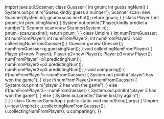 
import java.util.Scanner;
class Guesser
{
    int gnum;
    int guessingNum()
    {
        System.out.println("Guess,kindly guess a number");
        Scanner scan=new Scanner(System.in);
        gnum=scan.nextInt();
        return gnum;
        }
}
class Player
{
    int pnum;
    int predictingNum()
    {
        System.out.println("Player,kindly predict a number");
        Scanner scan=new Scanner(System.in);    
        pnum=scan.nextInt();
        return pnum;
    }
}
class Umpire
{
    int numFromGuesser;
    int numFromPlayer1;
    int numFromPlayer2;
    int numFromPlayer3;
void collectingNumFromGuesser()
{
    Guesser g=new Guesser();
    numFromGuesser=g.guessingNum();
}
void collectingNumFromPlayer()
{
   Player p1=new Player();
   Player p2=new Player();
   Player p3=new Player();
numFromPlayer1=p1.predictingNum();
numFromPlayer2=p2.predictingNum();
numFromPlayer3=p3.predictingNum();
}
void comparing()
{
if(numFromPlayer1==numFromGuesser)
{
    System.out.println("player1 has won the game");
}
else if(numFromPlayer2==numFromGuesser)
{
System.out.println("player 2 has won the game");
}
else if(numFromPlayer3==numFromGuesser)
{
System.out.println("player 3 has won the game");
}
else
{
System.out.println("Game lost,try again");  
}
}
}
class GuesserGameApp
{
    public static void main(String[]args)
    {
        Umpire u=new Umpire();
        u.collectingNumFromGuesser();
        u.collectingNumFromPlayer();
        u.comparing();
    }}
